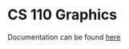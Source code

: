# CS 110 Graphics

Documentation can be found [here](https://www.pauljmagnus.com/cs110graphics/html/index.html)
